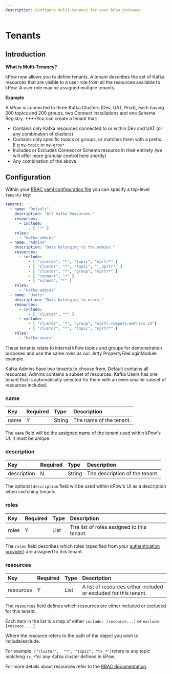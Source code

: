```yaml
---
description: Configure multi-tenancy for your kPow instance
---
```


# Tenants

## Introduction

**What is Multi-Tenancy?**

kPow now allows you to define tenants. A tenant describes the set of Kafka resources that are visible to a user role from all the resources available to kPow. A user role may be assigned multiple tenants.

**Example**

A kPow is connected to three Kafka Clusters \(Dev, UAT, Prod\), each having 200 topics and 200 groups, two Connect installations and one Schema Registry. ****You can create a tenant that:

* Contains only Kafka resources connected to or within Dev and UAT \(or any combination of clusters\)
* Contains only specific topics or groups, or matches them with a prefix. E.g `my-topic` or `my-grou*`
* Includes or Excludes Connect or Schema resource in their entirety \(we will offer more granular control here shortly\)
* Any combination of the above.

## Configuration

Within your [RBAC yaml configuration file](role-based-access-control.md) you can specify a top-level `tenants` key:

```yaml
tenants:
  - name: "Default"
    description: "All Kafka Resources."
    resources:
      - include:
          - [ "*" ]
    roles:
      - "kafka-admins"
  - name: "Admins"
    description: "Data belonging to the admins."
    resources:
      - include:
          - [ "cluster", "*", "topic", "oprtr*" ]
          - [ "cluster", "*", "topic", "__oprtr*" ]
          - [ "cluster", "*", "group", "oprtr*" ]
          - [ "connect", "*" ]
          - [ "schema", "*" ]
    roles:
      - "kafka-admins"
  - name: "Users"
    description: "Data belonging to users."
    resources:
      - include:
          - [ "cluster", "*" ]
      - exclude:
          - [ "cluster", "*", "group", "oprtr.compute.metrics.v2"]
          - [ "cluster", "*", "topic", "oprtr*" ]
    roles:
      - "kafka-users"
```

These tenants relate to internal kPow topics and groups for demonstration purposes and use the same  roles as our Jetty PropertyFileLoginModule example.

Kafka Admins have two tenants to choose from, Default contains all resources, Admins contains a subset of resources. Kafka Users has one tenant that is automatically selected for them with an even smaller subset of resources included.

### name

| Key | Required | Type | Description |
| :--- | :--- | :--- | :--- |
| name | Y | String | The name of the tenant. |

The `name` field will be the assigned name of the tenant used within kPow's UI. It must be unique.

### description

| Key | Required | Type | Description |
| :--- | :--- | :--- | :--- |
| description | N | String | The description of the tenant. |

The optional `description` field will be used within kPow's UI as a description when switching tenants. 

###   roles

| Key | Required | Type | Description |
| :--- | :--- | :--- | :--- |
| roles | Y | List | The list of roles assigned to this tenant. |

The `roles` field describes which roles \(specified from your [authentication provider](../authentication/overview.md#kpow-and-user-authentication)\) are assigned to this tenant.

### resources

| Key | Required | Type | Description |
| :--- | :--- | :--- | :--- |
| resources | Y | List | A list of resources either included or excluded for this tenant. |

The `resources` field defines which resources are either included or excluded for this tenant.

Each item in the list is a map of either `include: [resource...]` or `exclude: [resouce... ]` 

Where the resource refers to the path of the object you wish to include/exclude. 

For example: `["cluster",  "*", "topic", "tx_*"]`refers to any topic matching `tx_*`for any Kafka cluster defined in kPow.

For more details about resources refer to the [RBAC documentation](role-based-access-control.md#resources). 

